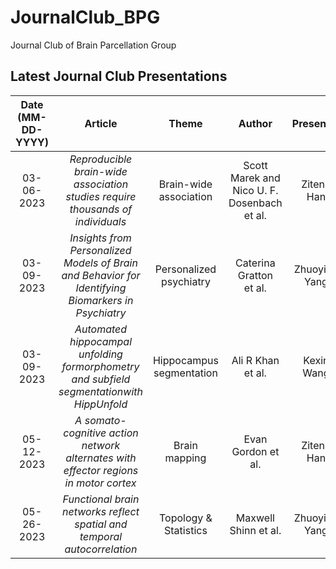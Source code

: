 # JournalClub_BPG
Journal Club of Brain Parcellation Group


Latest Journal Club Presentations 
---
Date (MM-DD-YYYY)| Article | Theme | Author | Presenter | Presentation Link
:---: | :---: | :---: | :---: | :---: | :---:
03-06-2023 | *Reproducible brain-wide association studies require thousands of individuals* | Brain-wide association | Scott Marek and Nico U. F. Dosenbach <br> et al. | Ziteng <br> Han | [Paper](https://www.nature.com/articles/s41586-022-04492-9), [Thread](https://twitter.com/tervoclemmensb/status/1504145481584287746?s=20), [Notes](https://1drv.ms/b/s!Ar0MIpKX-YBo5TkS7E1iLR5kdPUV?e=9fbrwU)
03-09-2023 | *Insights from Personalized Models of Brain and Behavior for Identifying Biomarkers in Psychiatry* | Personalized psychiatry | Caterina Gratton <br> et al. | Zhuoying Yang | [Paper](https://psyarxiv.com/48u5r/), [Thread](https://twitter.com/KrausBt/status/1631747056552345604?s=20), [Notes](https://1drv.ms/b/s!Ar0MIpKX-YBogaZLUNA38Fi926h1rQ?e=UCqckd)
03-09-2023 | *Automated hippocampal unfolding formorphometry and subfield segmentationwith HippUnfold* | Hippocampus segmentation | Ali R Khan <br> et al. | Kexin <br> Wang | [Paper](https://elifesciences.org/articles/77945), [Thread](https://twitter.com/jordandekraker/status/1612893063545819154?s=20)
05-12-2023 | *A somato-cognitive action network alternates with effector regions in motor cortex* | Brain mapping | Evan Gordon et al. | Ziteng <br> Han | [Paper](https://www.nature.com/articles/s41586-023-05964-2), [Thread](https://twitter.com/gordonneuro/status/1648704877629956097?s=20)
05-26-2023 | *Functional brain networks reflect spatial and temporal autocorrelation* | Topology & Statistics | Maxwell Shinn et al. | Zhuoying <br> Yang | [Paper](https://www.nature.com/articles/s41593-023-01299-3), [News](https://www.nature.com/articles/s41593-023-01295-7?utm_source=neuro_etoc&utm_medium=email&utm_campaign=toc_41593_26_5&utm_content=20230509), [Thread](https://twitter.com/edbullmore/status/1650577747352117283?s=20)
